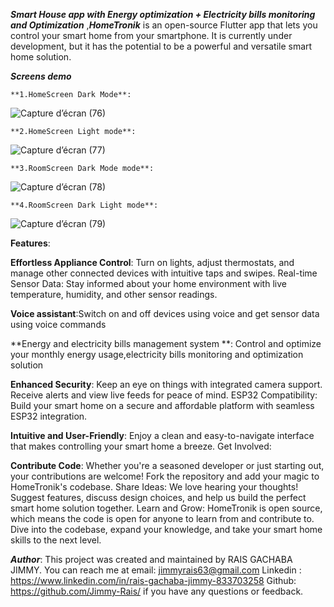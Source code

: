 *****Smart House app with Energy optimization + Electricity bills monitoring and Optimization***** ,*****HomeTronik***** is an open-source Flutter app that lets you control your smart home from your smartphone. It is currently under development, but it has the potential to be a powerful and versatile smart home solution.

*****Screens demo***** 

    **1.HomeScreen Dark Mode**:

![Capture d’écran (76)](https://github.com/Jimmy-Rais/HomeTronik_/assets/81222691/1a4faa67-dda8-40fe-a916-e183b2ee5fb9)

    **2.HomeScreen Light mode**:

![Capture d’écran (77)](https://github.com/Jimmy-Rais/HomeTronik_/assets/81222691/ef86ff34-1315-4c0c-b0d3-2a0071a42c2f)

    **3.RoomScreen Dark Mode mode**:
![Capture d’écran (78)](https://github.com/Jimmy-Rais/HomeTronik_/assets/81222691/ff90a738-880c-473e-b555-10e508c7cdc0)
        
    **4.RoomScreen Dark Light mode**:
     
![Capture d’écran (79)](https://github.com/Jimmy-Rais/HomeTronik_/assets/81222691/be414d3f-f44d-470d-842c-ffeeb2c08f84)


****Features****:

**Effortless Appliance Control**: Turn on lights, adjust thermostats, and manage other connected devices with intuitive taps and swipes.
Real-time Sensor Data: Stay informed about your home environment with live temperature, humidity, and other sensor readings.

**Voice assistant**:Switch on and off devices using voice and get sensor data using voice commands

**Energy and electricity bills management system **: Control and optimize your monthly energy usage,electricity bills monitoring and optimization solution

**Enhanced Security**: Keep an eye on things with integrated camera support. Receive alerts and view live feeds for peace of mind.
ESP32 Compatibility: Build your smart home on a secure and affordable platform with seamless ESP32 integration.

**Intuitive and User-Friendly**: Enjoy a clean and easy-to-navigate interface that makes controlling your smart home a breeze.
Get Involved:

****Contribute Code****: Whether you're a seasoned developer or just starting out, your contributions are welcome! Fork the repository and add your magic to HomeTronik's codebase.
Share Ideas: We love hearing your thoughts! Suggest features, discuss design choices, and help us build the perfect smart home solution together.
Learn and Grow: HomeTronik is open source, which means the code is open for anyone to learn from and contribute to. Dive into the codebase, expand your knowledge, and take your smart home skills to the next level.


 ***Author***:
This project was created and maintained by RAIS GACHABA JIMMY. You can reach me at email: jimmyrais63@gmail.com Linkedin : https://www.linkedin.com/in/rais-gachaba-jimmy-833703258 Github: https://github.com/Jimmy-Rais/ if you have any questions or feedback.

